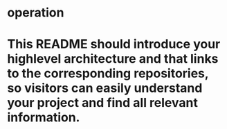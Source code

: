 # operation
# This README should introduce your highlevel architecture and that links to the corresponding repositories, so visitors can easily understand your project and find all relevant information. 
